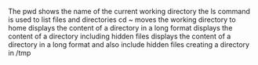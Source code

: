 The pwd shows the name of the current working directory
the ls command is used to list files and directories
cd ~ moves the working directory to home
displays the content of a directory in a long format
displays the content of a directory including hidden files
displays the content of a directory in a long  format and also include hidden files
creating a directory in /tmp
